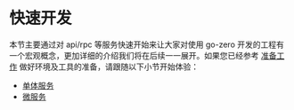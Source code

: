 # 快速开发

本节主要通过对 api/rpc 等服务快速开始来让大家对使用 go-zero 开发的工程有一个宏观概念，更加详细的介绍我们将在后续一一展开。如果您已经参考 [准备工作](prepare.md) 做好环境及工具的准备，请跟随以下小节开始体验：

* [单体服务](monolithic-service.md)
* [微服务](micro-service.md)
